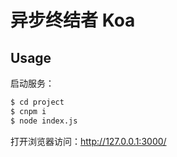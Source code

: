 # 异步终结者 Koa

## Usage

启动服务：

```bash
$ cd project
$ cnpm i
$ node index.js
```

打开浏览器访问：http://127.0.0.1:3000/